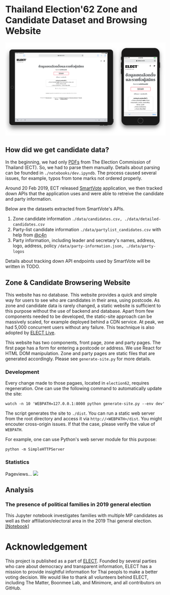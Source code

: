 # Thailand Election'62 Zone and Candidate Dataset and Browsing Website

![](screenshots/front-pages.png)

## How did we get candidate data?
In the beginning, we had only [PDFs](https://www.ect.go.th/ect_th/news_all.php?cid=165) from The Election Commission of Thailand (ECT). So, we had to parse them manually.
Details about parsing can be founded in `./notebooks/dev.ipyndb`. The process caused several issues, for example, typos from tone marks not ordered properly.

Around 20 Feb 2019, ECT released [SmartVote][smartvote] application, we then tracked down APIs that the application uses and were able to retreive the candidate and party information. 

Below are the datasets extracted from SmartVote's APIs.
1. Zone candidate information 
   ```./data/candidates.csv, ./data/detailed-candidates.csv```
2. Party-list candidate information
   ```./data/partylist_candidates.csv``` with help from [@c4n](//github.com/c4n)
3. Party information, including leader and secretary's names, address, logo, address, policy 
   ```/data/party-information.json, ./data/party-logos```

Details about tracking down API endpoints used by SmartVote will be written in TODO.

## Zone & Candidate Browsering Website
This website has no database. 
This website provides a quick and simple way for users to see who are candidates in their area, using postcode. As zone and candidate data is rarely changed, a static website is sufficient to this purpose without the use of backend and database. Apart from few components needed to be developed, the static-site approach can be massively scaled, for example deployed behind a CDN service. At peak, we had 5,000 concurrent users without any failure. This teachnique is also adopted by [ELECT Live](https://github.com/codeforthailand/election-live).

This website has two components, front page, zone and party pages. The first page has a form for entering a postcode or address. We use React for HTML DOM manipulation. Zone and party pages are static files that are generated accordingly. Please see `generate-site.py` for more details.

### Development
Every change made to those pagaes, located in `election62`, requires regeneration. One can use the following command to automatically update the site:
```
watch -n 10 'WEBPATH=127.0.0.1:8000 python generate-site.py --env dev'
```

The script generates the site to `./dist`. You can run a static web server from the root directory and access it via `http://<WEBPATH>/dist`. You might encouter cross-origin issues. If that the case, please verify the value of `WEBPATH`.

For example, one can use Python's web server module for this purpose:
```
python -m SimpleHTTPServer
```

### Statistics
Pageviews...
![](./screenshots/stats.png)

## **Analysis**
### The presence of political families in 2019 general election
This Jupyter notebook investigates families with multiple MP candidates as well as their affiliation/electoral area in the 2019 Thai general election.  [[Notebook]](notebooks/political-dynasty.ipynb)

# Acknowledgement
This project is published as a part of [ELECT](https://elect.in.th). Founded by several parties who care about democracy and transparent information, ELECT has a mission to provide insightful information for Thai peopls to make a better voting decision. We would like to thank all volunteers behind ELECT, including The Matter, Boonmee Lab, and Minimore, and  all contributors on GitHub.

[mitmproxy]: https://mitmproxy.org
[smartvote]: https://itunes.apple.com/th/app/smart-vote/id1447199802?l=th&mt=8